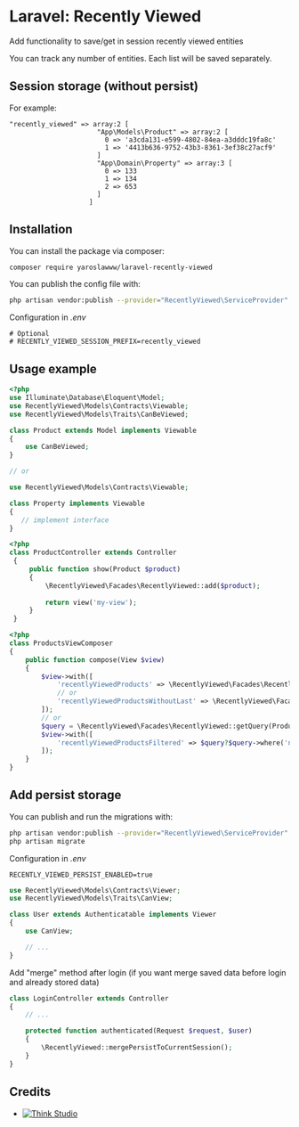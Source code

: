 # Laravel: Recently Viewed

Add functionality to save/get in session recently viewed entities

You can track any number of entities. Each list will be saved separately.

## Session storage (without persist)

For example:

```
"recently_viewed" => array:2 [
                      "App\Models\Product" => array:2 [
                        0 => 'a3cda131-e599-4802-84ea-a3dddc19fa8c'
                        1 => '4413b636-9752-43b3-8361-3ef38c27acf9'
                      ]
                      "App\Domain\Property" => array:3 [
                        0 => 133
                        1 => 134
                        2 => 653
                      ]
                    ]
```

## Installation

You can install the package via composer:

```bash
composer require yaroslawww/laravel-recently-viewed
```

You can publish the config file with:

```bash
php artisan vendor:publish --provider="RecentlyViewed\ServiceProvider" --tag="config"
```

Configuration in *.env*

```dotenv
# Optional
# RECENTLY_VIEWED_SESSION_PREFIX=recently_viewed
```

## Usage example

```php
<?php
use Illuminate\Database\Eloquent\Model;
use RecentlyViewed\Models\Contracts\Viewable;
use RecentlyViewed\Models\Traits\CanBeViewed;

class Product extends Model implements Viewable
{
    use CanBeViewed;
}

// or

use RecentlyViewed\Models\Contracts\Viewable;

class Property implements Viewable
{ 
   // implement interface
}
```

```php
<?php
class ProductController extends Controller
 {
     public function show(Product $product)
     {
         \RecentlyViewed\Facades\RecentlyViewed::add($product);
 
         return view('my-view');
     }
 }
```

```php
<?php
class ProductsViewComposer
{
    public function compose(View $view)
    {
        $view->with([
            'recentlyViewedProducts' => \RecentlyViewed\Facades\RecentlyViewed::get(Product::class),
            // or
            'recentlyViewedProductsWithoutLast' => \RecentlyViewed\Facades\RecentlyViewed::get(Product::class)->slice(1),
        ]);
        // or
        $query = \RecentlyViewed\Facades\RecentlyViewed::getQuery(Product::class);
        $view->with([
            'recentlyViewedProductsFiltered' => $query?$query->where('not_display_in_recently_list', false)->get():collect([]),
        ]);
    }
}
```

## Add persist storage

You can publish and run the migrations with:

```bash
php artisan vendor:publish --provider="RecentlyViewed\ServiceProvider" --tag="migrations"
php artisan migrate
```

Configuration in *.env*

```dotenv
RECENTLY_VIEWED_PERSIST_ENABLED=true
```

```php
use RecentlyViewed\Models\Contracts\Viewer;
use RecentlyViewed\Models\Traits\CanView;

class User extends Authenticatable implements Viewer
{
    use CanView;

    // ...
}
```

Add "merge" method after login (if you want merge saved data before login and already stored data)

```php
class LoginController extends Controller
{
    // ...

    protected function authenticated(Request $request, $user)
    {
        \RecentlyViewed::mergePersistToCurrentSession();
    }
}
```

## Credits

- [![Think Studio](https://yaroslawww.github.io/images/sponsors/packages/logo-think-studio.png)](https://think.studio/)
